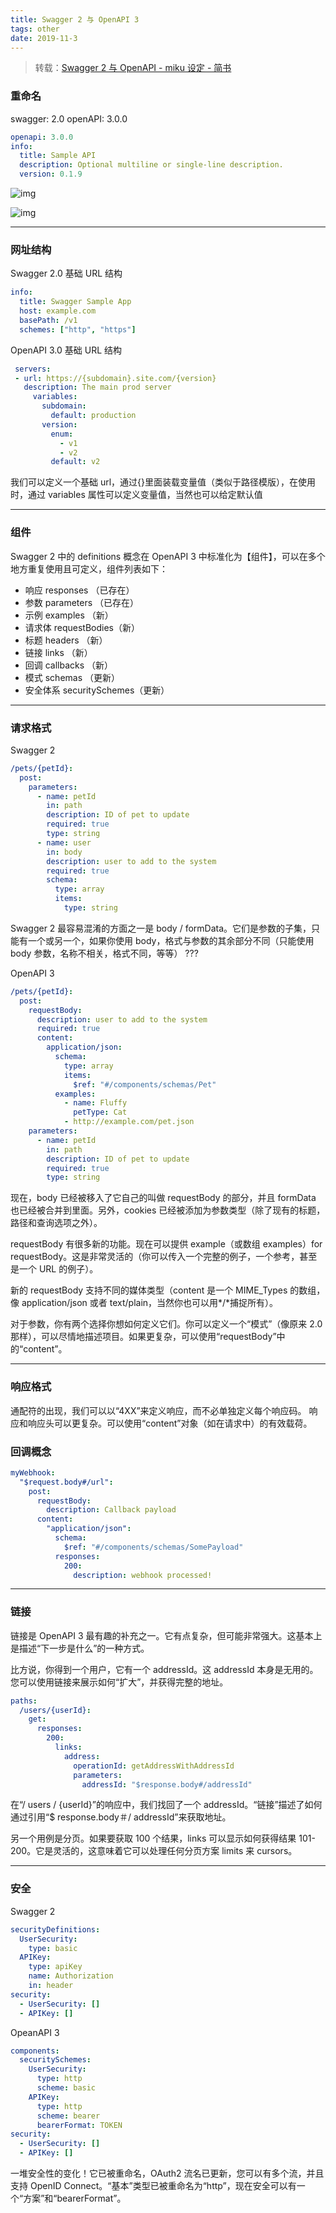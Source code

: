 ```yaml
---
title: Swagger 2 与 OpenAPI 3
tags: other
date: 2019-11-3
---
```


> 转载：[Swagger 2 与 OpenAPI - miku 设定 - 简书](https://www.jianshu.com/p/879baf1cff07)

### 重命名

swagger: 2.0
openAPI: 3.0.0

```yaml
openapi: 3.0.0
info:
  title: Sample API
  description: Optional multiline or single-line description.
  version: 0.1.9
```

![img](openapi/1.png)

![img](openapi/2.png)

---

### 网址结构

Swagger 2.0 基础 URL 结构

```yaml
info:
  title: Swagger Sample App
  host: example.com
  basePath: /v1
  schemes: ["http", "https"]
```

OpenAPI 3.0 基础 URL 结构

```yaml
 servers:
 - url: https://{subdomain}.site.com/{version}
   description: The main prod server
     variables:
       subdomain:
         default: production
       version:
         enum:
           - v1
           - v2
         default: v2
```

我们可以定义一个基础 url，通过{}里面装载变量值（类似于路径模版），在使用时，通过 variables 属性可以定义变量值，当然也可以给定默认值

---

### 组件

Swagger 2 中的 definitions 概念在 OpenAPI 3 中标准化为【组件】，可以在多个地方重复使用且可定义，组件列表如下：

- 响应 responses （已存在）
- 参数 parameters （已存在）
- 示例 examples （新）
- 请求体 requestBodies（新）
- 标题 headers （新）
- 链接 links （新）
- 回调 callbacks （新）
- 模式 schemas （更新）
- 安全体系 securitySchemes（更新）

---

### 请求格式

Swagger 2

```yaml
/pets/{petId}:
  post:
    parameters:
      - name: petId
        in: path
        description: ID of pet to update
        required: true
        type: string
      - name: user
        in: body
        description: user to add to the system
        required: true
        schema:
          type: array
          items:
            type: string
```

Swagger 2 最容易混淆的方面之一是 body / formData。它们是参数的子集，只能有一个或另一个，如果你使用 body，格式与参数的其余部分不同（只能使用 body 参数，名称不相关，格式不同，等等） ???

OpenAPI 3

```yaml
/pets/{petId}:
  post:
    requestBody:
      description: user to add to the system
      required: true
      content:
        application/json:
          schema:
            type: array
            items:
              $ref: "#/components/schemas/Pet"
          examples:
            - name: Fluffy
              petType: Cat
            - http://example.com/pet.json
    parameters:
      - name: petId
        in: path
        description: ID of pet to update
        required: true
        type: string
```

现在，body 已经被移入了它自己的叫做 requestBody 的部分，并且 formData 也已经被合并到里面。另外，cookies 已经被添加为参数类型（除了现有的标题，路径和查询选项之外）。

requestBody 有很多新的功能。现在可以提供 example（或数组 examples）for requestBody。这是非常灵活的（你可以传入一个完整的例子，一个参考，甚至是一个 URL 的例子）。

新的 requestBody 支持不同的媒体类型（content 是一个 MIME_Types 的数组，像 application/json 或者 text/plain，当然你也可以用*/*捕捉所有）。

对于参数，你有两个选择你想如何定义它们。你可以定义一个“模式”（像原来 2.0 那样），可以尽情地描述项目。如果更复杂，可以使用“requestBody”中的“content”。

---

### 响应格式

通配符的出现，我们可以以“4XX”来定义响应，而不必单独定义每个响应码。
响应和响应头可以更复杂。可以使用“content”对象（如在请求中）的有效载荷。

### 回调概念

```yaml
myWebhook:
  "$request.body#/url":
    post:
      requestBody:
        description: Callback payload
      content:
        "application/json":
          schema:
            $ref: "#/components/schemas/SomePayload"
          responses:
            200:
              description: webhook processed!
```

---

### 链接

链接是 OpenAPI 3 最有趣的补充之一。它有点复杂，但可能非常强大。这基本上是描述“下一步是什么”的一种方式。

比方说，你得到一个用户，它有一个 addressId。这 addressId 本身是无用的。您可以使用链接来展示如何“扩大”，并获得完整的地址。

```yaml
paths:
  /users/{userId}:
    get:
      responses:
        200:
          links:
            address:
              operationId: getAddressWithAddressId
              parameters:
                addressId: "$response.body#/addressId"
```

在“/ users / {userId}”的响应中，我们找回了一个 addressId。“链接”描述了如何通过引用“\$ response.body＃/ addressId”来获取地址。

另一个用例是分页。如果要获取 100 个结果，links 可以显示如何获得结果 101-200。它是灵活的，这意味着它可以处理任何分页方案 limits 来 cursors。

---

### 安全

Swagger 2

```yaml
securityDefinitions:
  UserSecurity:
    type: basic
  APIKey:
    type: apiKey
    name: Authorization
    in: header
security:
  - UserSecurity: []
  - APIKey: []
```

OpeanAPI 3

```yaml
components:
  securitySchemes:
    UserSecurity:
      type: http
      scheme: basic
    APIKey:
      type: http
      scheme: bearer
      bearerFormat: TOKEN
security:
  - UserSecurity: []
  - APIKey: []
```

一堆安全性的变化！它已被重命名，OAuth2 流名已更新，您可以有多个流，并且支持 OpenID Connect。“基本”类型已被重命名为“http”，现在安全可以有一个“方案”和“bearerFormat”。
